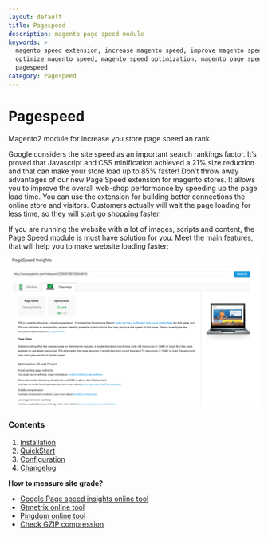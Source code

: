 ```yaml
---
layout: default
title: Pagespeed
description: magento page speed module
keywords: >
  magento speed extension, increase magento speed, improve magento speed,
  optimize magento speed, magento speed optimization, magento page speed module,
  pagespeed
category: Pagespeed
---
```


# Pagespeed

Magento2 module for increase you store page speed an rank.

Google considers the site speed as an important search rankings factor. It’s proved that Javascript and CSS minification achieved a 21% size reduction and that can make your store load up to 85% faster! Don’t throw away advantages of our new Page Speed extension for magento stores. It allows you to improve the overall web-shop performance by speeding up the page load time. You can use the extension for building better connections the online store and visitors. Customers actually will wait the page loading for less time, so they will start go shopping faster.

If you are running the website with a lot of images, scripts and content, the Page Speed module is must have solution for you. Meet the main features, that will help you to make website loading faster:

![Google insights](/images/m2/pagespeed/insight.png)

### Contents

1. [Installation](installation/)
2. [QuickStart](quickstart/)
3. [Configuration](configuration/)
4. [Changelog](changelog/)

**How to measure site grade?**

*   [Google Page speed insights online tool](https://developers.google.com/speed/pagespeed/insights)
*   [Gtmetrix online tool](http://gtmetrix.com)
*   [Pingdom online tool](http://tools.pingdom.com)
*   [Check GZIP compression](https://checkgzipcompression.com/)